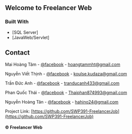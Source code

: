 ## Welcome to Freelancer Web
### Built With

* [SQL Server]
* [JavaWeb/Servlet]


## Contact

Mai Hoàng Tâm - [@facebook](https://www.facebook.com/profile.php?id=100014524593023) - hoangtammht@gmail.com 

Nguyễn Viết Thịnh - [@facebook](https://www.facebook.com/Koulse) - koulse.kudaza@gmail.com

Trần Đức Anh - [@facebook](https://www.facebook.com/tran.duc.anh.9101) - tranducanh433@gmail.com

Phan Quốc Thái - [@facebook](https://www.facebook.com/thai.phan.5209000) - Thaiphan874993@gmail.com

Nguyễn Hoàng Tân - [@facebook](https://www.facebook.com/hoangtan24122000) - hahino24@gmail.com


Project Link: [https://github.com/SWP391-FreelancerJob](https://github.com/SWP391-FreelancerJob)

#### © Freelancer Web



